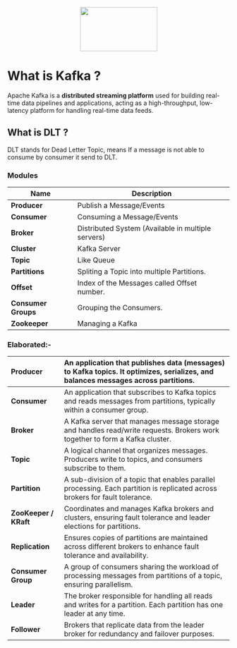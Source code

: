 <p align="center">
  <img src="https://files.svgcdn.io/logos/kafka.svg" width="175" height="100">
</p>

# What is Kafka ?
 Apache Kafka is a **distributed streaming platform** used for building real-time data pipelines and applications, acting as a high-throughput, low-latency platform for handling real-time data feeds.

## What is DLT ?  
 DLT stands for Dead Letter Topic, means If a message is not able to consume by consumer it send to DLT.

### Modules
| Name| Description |
| - | - |
| **Producer** | Publish a Message/Events |
| **Consumer** | Consuming a Message/Events |
| **Broker** | Distributed System (Available in multiple servers) |
| **Cluster** | Kafka Server |
| **Topic** | Like Queue |
| **Partitions** | Spliting a Topic into multiple Partitions. |
| **Offset** | Index of the Messages called Offset number. |
| **Consumer Groups** | Grouping the Consumers. |
| **Zookeeper** | Managing a Kafka |

### Elaborated:-

| Producer | An application that publishes data (messages) to Kafka topics. It optimizes, serializes, and balances messages across partitions. |
| :---- | :---- |
| **Consumer** | An application that subscribes to Kafka topics and reads messages from partitions, typically within a consumer group. |
| **Broker** | A Kafka server that manages message storage and handles read/write requests. Brokers work together to form a Kafka cluster. |
| **Topic** | A logical channel that organizes messages. Producers write to topics, and consumers subscribe to them. |
| **Partition** | A sub-division of a topic that enables parallel processing. Each partition is replicated across brokers for fault tolerance. |
| **ZooKeeper / KRaft** | Coordinates and manages Kafka brokers and clusters, ensuring fault tolerance and leader elections for partitions. |
| **Replication** | Ensures copies of partitions are maintained across different brokers to enhance fault tolerance and availability. |
| **Consumer Group** | A group of consumers sharing the workload of processing messages from partitions of a topic, ensuring parallelism. |
| **Leader** | The broker responsible for handling all reads and writes for a partition. Each partition has one leader at any time. |
| **Follower** | Brokers that replicate data from the leader broker for redundancy and failover purposes. |
